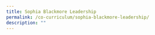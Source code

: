 ```yaml
---
title: Sophia Blackmore Leadership
permalink: /co-curriculum/sophia-blackmore-leadership/
description: ""
---
```

